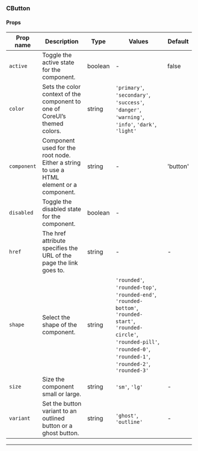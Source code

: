 ### CButton

#### Props

| Prop name              | Description                                                                             | Type    | Values                                                                                                                                                                                 | Default  |
| ---------------------- | --------------------------------------------------------------------------------------- | ------- | -------------------------------------------------------------------------------------------------------------------------------------------------------------------------------------- | -------- |
| <code>active</code>    | Toggle the active state for the component.                                              | boolean | -                                                                                                                                                                                      | false    |
| <code>color</code>     | Sets the color context of the component to one of CoreUI’s themed colors.               | string  | `'primary'`, `'secondary'`, `'success'`, `'danger'`, `'warning'`, `'info'`, `'dark'`, `'light'`                                                                                        |          |
| <code>component</code> | Component used for the root node. Either a string to use a HTML element or a component. | string  | -                                                                                                                                                                                      | 'button' |
| <code>disabled</code>  | Toggle the disabled state for the component.                                            | boolean | -                                                                                                                                                                                      |          |
| <code>href</code>      | The href attribute specifies the URL of the page the link goes to.                      | string  | -                                                                                                                                                                                      | -        |
| <code>shape</code>     | Select the shape of the component.                                                      | string  | `'rounded'`, `'rounded-top'`, `'rounded-end'`, `'rounded-bottom'`, `'rounded-start'`, `'rounded-circle'`, `'rounded-pill'`, `'rounded-0'`, `'rounded-1'`, `'rounded-2'`, `'rounded-3'` |          |
| <code>size</code>      | Size the component small or large.                                                      | string  | `'sm'`, `'lg'`                                                                                                                                                                         | -        |
| <code>variant</code>   | Set the button variant to an outlined button or a ghost button.                         | string  | `'ghost'`, `'outline'`                                                                                                                                                                 | -        |

---
